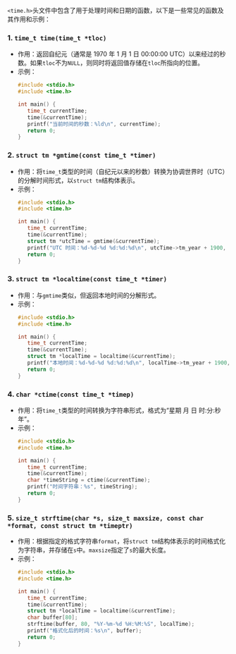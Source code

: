 `<time.h>`头文件中包含了用于处理时间和日期的函数，以下是一些常见的函数及其作用和示例：

### 1. `time_t time(time_t *tloc)`
   - 作用：返回自纪元（通常是 1970 年 1 月 1 日 00:00:00 UTC）以来经过的秒数。如果`tloc`不为`NULL`，则同时将返回值存储在`tloc`所指向的位置。
   - 示例：
      ```c
      #include <stdio.h>
      #include <time.h>

      int main() {
         time_t currentTime;
         time(&currentTime);
         printf("当前时间的秒数：%ld\n", currentTime);
         return 0;
      }
      ```

### 2. `struct tm *gmtime(const time_t *timer)`
   - 作用：将`time_t`类型的时间（自纪元以来的秒数）转换为协调世界时（UTC）的分解时间形式，以`struct tm`结构体表示。
   - 示例：
      ```c
      #include <stdio.h>
      #include <time.h>

      int main() {
         time_t currentTime;
         time(&currentTime);
         struct tm *utcTime = gmtime(&currentTime);
         printf("UTC 时间：%d-%d-%d %d:%d:%d\n", utcTime->tm_year + 1900, utcTime->tm_mon + 1, utcTime->tm_mday, utcTime->tm_hour, utcTime->tm_min, utcTime->tm_sec);
         return 0;
      }
      ```

### 3. `struct tm *localtime(const time_t *timer)`
   - 作用：与`gmtime`类似，但返回本地时间的分解形式。
   - 示例：
      ```c
      #include <stdio.h>
      #include <time.h>

      int main() {
         time_t currentTime;
         time(&currentTime);
         struct tm *localTime = localtime(&currentTime);
         printf("本地时间：%d-%d-%d %d:%d:%d\n", localTime->tm_year + 1900, localTime->tm_mon + 1, localTime->tm_mday, localTime->tm_hour, localTime->tm_min, localTime->tm_sec);
         return 0;
      }
      ```

### 4. `char *ctime(const time_t *timep)`
   - 作用：将`time_t`类型的时间转换为字符串形式，格式为“星期 月 日 时:分:秒 年”。
   - 示例：
      ```c
      #include <stdio.h>
      #include <time.h>

      int main() {
         time_t currentTime;
         time(&currentTime);
         char *timeString = ctime(&currentTime);
         printf("时间字符串：%s", timeString);
         return 0;
      }
      ```

### 5. `size_t strftime(char *s, size_t maxsize, const char *format, const struct tm *timeptr)`
   - 作用：根据指定的格式字符串`format`，将`struct tm`结构体表示的时间格式化为字符串，并存储在`s`中。`maxsize`指定了`s`的最大长度。
   - 示例：
      ```c
      #include <stdio.h>
      #include <time.h>

      int main() {
         time_t currentTime;
         time(&currentTime);
         struct tm *localTime = localtime(&currentTime);
         char buffer[80];
         strftime(buffer, 80, "%Y-%m-%d %H:%M:%S", localTime);
         printf("格式化后的时间：%s\n", buffer);
         return 0;
      }
      ```